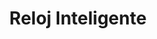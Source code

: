 ---
title: Reloj Inteligente
featuredImage: /uploads/air.jpg
ecommerceImage: /uploads/perro.jpeg
description: >-
  Reloj inteligente APPLEv4
price: '399'
code: '1002'
about: Reloj inteligente fabricado por APPLE cuenta con WiFi y bluetooth de ultima generacion, sincroniza tus mensajes y realiza llamadas.
brand: APPLE
---